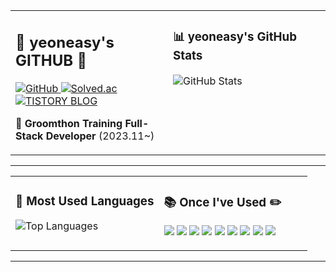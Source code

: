 <div align="center">

<table>
<tr>
<td valign="top" width="50%">

## 🐣 yeoneasy's GITHUB 🐣

<a href="https://github.com/yeoneasy">
  <img src="https://img.shields.io/badge/GitHub-152%20%2F%20918-blue" alt="GitHub">
</a>
<a href="https://solved.ac/minamihina">
  <img src="https://img.shields.io/badge/solved.ac-blue?logo=solved.ac" alt="Solved.ac">
</a>
<a href="https://your-tistory-link">
  <img src="https://img.shields.io/badge/TISTORY%20BLOG-black" alt="TISTORY BLOG">
</a>

🚀 **Groomthon Training Full-Stack Developer** (2023.11~)

</td>
<td valign="top" width="50%">

### 📊 yeoneasy's GitHub Stats

<img src="https://github-readme-stats.vercel.app/api?username=yeoneasy&show_icons=true&theme=radical" alt="GitHub Stats">

</td>
</tr>
</table>

---

<table>
<tr>
<td valign="top" width="50%">

### 🎨 Most Used Languages

<img src="https://github-readme-stats.vercel.app/api/top-langs/?username=yeoneasy&layout=compact&theme=radical" alt="Top Languages">

</td>
<td valign="top" width="50%">

### 📚 Once I've Used ✏️

<p>
  <img src="https://img.shields.io/badge/React-61DAFB?style=flat-square&logo=react&logoColor=black">
  <img src="https://img.shields.io/badge/Firebase-FFCA28?style=flat-square&logo=firebase&logoColor=black">
  <img src="https://img.shields.io/badge/Visual%20Studio%20Code-007ACC?style=flat-square&logo=visualstudiocode&logoColor=white">
  <img src="https://img.shields.io/badge/Eclipse-2C2255?style=flat-square&logo=eclipse&logoColor=white">
  <img src="https://img.shields.io/badge/Android%20Studio-3DDC84?style=flat-square&logo=androidstudio&logoColor=white">
  <img src="https://img.shields.io/badge/XCode-147EFB?style=flat-square&logo=xcode&logoColor=white">
  <img src="https://img.shields.io/badge/GitHub-181717?style=flat-square&logo=github&logoColor=white">
  <img src="https://img.shields.io/badge/Figma-F24E1E?style=flat-square&logo=figma&logoColor=white">
  <img src="https://img.shields.io/badge/Notion-000000?style=flat-square&logo=notion&logoColor=white">
</p>

</td>
</tr>
</table>

---
